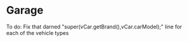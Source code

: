 # Garage
 
To do: Fix that darned "super(vCar.getBrand(),vCar.carModel);" line for each of the vehicle types
